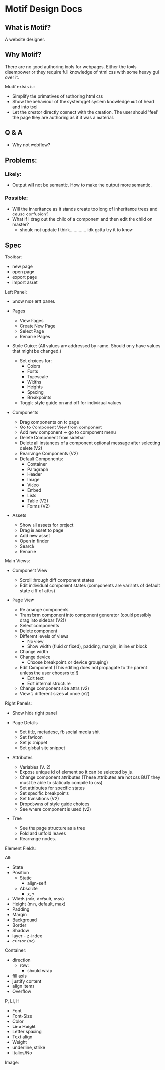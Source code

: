 # Motif Design Docs

## What is Motif?

A website designer.

## Why Motif?

There are no good authoring tools for webpages. Either the tools disempower or they require full knowledge of html css with some heavy gui over it.

Motif exists to:
- Simplify the primatives of authoring html css
- Show the behaviour of the system/get system knowledge out of head and into tool
- Let the creator directly connect with the creation. The user should 'feel' the page they are authoring as if it was a material.

## Q & A
- Why not webflow?

## Problems:
### Likely:
- Output will not be semantic. How to make the output more semantic.

### Possible:
- Will the inheritance as it stands create too long of inheritance trees and cause confusion?
- What if I drag out the child of a component and then edit the child on master?
  - should not update I think............. idk gotta try it to know

## Spec
Toolbar:
- new page
- open page
- export page
- import asset

Left Panel:
- Show hide left panel.

- Pages
  - View Pages
  - Create New Page
  - Select Page
  - Rename Pages

- Style Guide:
  (All values are addressed by name. Should only have values that might be changed.)
  - Set choices for:
    - Colors
    - Fonts
    - Typescale
    - Widths
    - Heights
    - Spacing
    - Breakpoints
  - Toggle style guide on and off for individual values

- Components
  - Drag components on to page
  - Go to Component View from component
  - Add new component -> go to component menu
  - Delete Component from sidebar
  - Delete all instances of a component optional message after selecting delete (V2)
  - Rearrange Components (V2)
  - Default Components:
    - Container
    - Paragraph
    - Header
    - Image
    - Video
    - Embed
    - Lists
    - Table (V2)
    - Forms (V2)
- Assets
  - Show all assets for project
  - Drag in asset to page
  - Add new asset
  - Open in finder
  - Search
  - Rename

Main Views:
- Component View
  - Scroll through diff component states
  - Edit individual component states (components are variants of default state diff of attrs)

- Page View
  - Re arrange components
  - Transform component into component generator (could possibly drag into sidebar (V2))
  - Select components
  - Delete component
  - Different levels of views
    - No view
    - Show width (fluid or fixed), padding, margin, inline or block
  - Change width
  - Change device
    - Choose breakpoint, or device grouping)
  - Edit Component (This editing does not propagate to the parent unless the user chooses to!!)
    - Edit text
    - Edit internal structure
  - Change component size attrs (v2)
  - View 2 different sizes at once (v2)

Right Panels:
- Show hide right panel

- Page Details
  - Set title, metadesc, fb social media shit.
  - Set favicon
  - Set js snippet
  - Set global site snippet

- Attributes
  - Variables (V. 2)
  - Expose unique id of element so it can be selected by js.
  - Change component attributes (These attributes are not css BUT they must be able to statically compile to css)
  - Set attributes for specific states
  - Set specific breakpoints
  - Set transitions (V2)
  - Dropdowns of style guide choices
  - See where component is used (v2)

- Tree
  - See the page structure as a tree
  - Fold and unfold leaves
  - Rearrange nodes.

Element Fields:

All:
- State
- Position
  - Static
    - align-self
  - Absolute
    - x, y
- Width (min, default, max)
- Height (min, default, max)
- Padding
- Margin
- Background
- Border
- Shadow
- layer - z-index
- cursor (no)

Container:
- direction
  - row:
    - should wrap
- fill axis
- justify content
- align items
- Overflow

P, LI, H
- Font
- Font-Size
- Color
- Line Height
- Letter spacing
- Text align
- Weight
- underline, strike
- Italics/No

Image:
